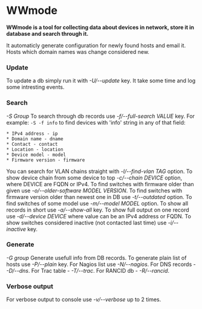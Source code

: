 WWmode
======

**WWmode is a tool for collecting data about devices in network, store it in
database and search through it.**

It automaticly generate configuration for newly found hosts and email it.
Hosts which domain names was change considered new.

### Update

To update a db simply run it with *-U/--update* key. It take some time and log 
some intresting events.

### Search

*-S Group*
To search through db records use *-f/--full-search VALUE* key. 
For example: `-S -f info` to find devices with 'info' string in any of that
field:
    
    * IPv4 address - ip
    * Domain name - dname 
    * Contact - contact
    * Location - location
    * Device model - model
    * Firmware version - firmware

You can search for VLAN chains straight with *-l/--find-vlan TAG* option.
To show device chain from some device to top *-c/--chain DEVICE* option,
where DEVICE are FQDN or IPv4.
To find switches with firmware older than given use 
*-o/--older-software MODEL VERSION*.
To find switches with firmware version older than newest one in DB use
*-t/--outdated* option.
To find switches of some model use *-m/--model MODEL* option.
To show all records in short use *-a/--show-all* key. To show full output on one
record use *-d/--device DEVICE* where value can be an IPv4 address or FQDN. To show
switches considered inactive (not contacted last time) use *-i/--inactive* key.


### Generate

*-G group*
Generate usefull info from DB records. 
To generate plain list of hosts use *-P/--plain* key.
For Nagios list use *-N/--nagios*.
For DNS records - *-D/--dns*.
For Trac table - *-T/--trac*.
For RANCID db - *-R/--rancid*.

### Verbose output
For verbose output to console use *-v/--verbose* up to 2 times.
